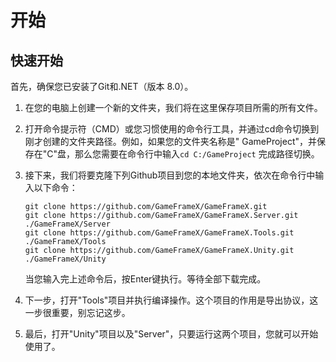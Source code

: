 # 开始

## 快速开始

首先，确保您已安装了Git和.NET（版本 8.0）。

1. 在您的电脑上创建一个新的文件夹，我们将在这里保存项目所需的所有文件。

2. 打开命令提示符（CMD）或您习惯使用的命令行工具，并通过cd命令切换到刚才创建的文件夹路径。例如，如果您的文件夹名称是"
   GameProject"，并保存在"C"盘，那么您需要在命令行中输入`cd C:/GameProject` 完成路径切换。

3. 接下来，我们将要克隆下列Github项目到您的本地文件夹，依次在命令行中输入以下命令：

   ```
   git clone https://github.com/GameFrameX/GameFrameX.git
   git clone https://github.com/GameFrameX/GameFrameX.Server.git ./GameFrameX/Server
   git clone https://github.com/GameFrameX/GameFrameX.Tools.git ./GameFrameX/Tools
   git clone https://github.com/GameFrameX/GameFrameX.Unity.git ./GameFrameX/Unity
   ```

   当您输入完上述命令后，按Enter键执行。等待全部下载完成。

4. 下一步，打开"Tools"项目并执行编译操作。这个项目的作用是导出协议，这一步很重要，别忘记这步。

5. 最后，打开"Unity"项目以及"Server"，只要运行这两个项目，您就可以开始使用了。
